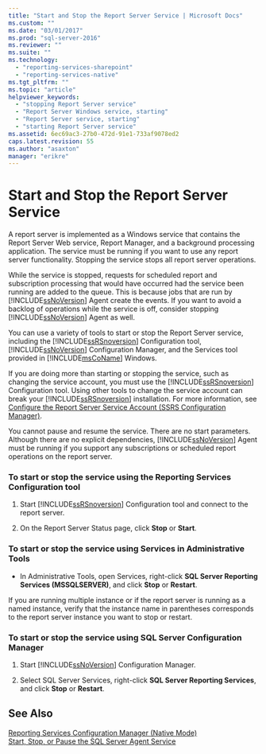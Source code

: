 ```yaml
---
title: "Start and Stop the Report Server Service | Microsoft Docs"
ms.custom: ""
ms.date: "03/01/2017"
ms.prod: "sql-server-2016"
ms.reviewer: ""
ms.suite: ""
ms.technology: 
  - "reporting-services-sharepoint"
  - "reporting-services-native"
ms.tgt_pltfrm: ""
ms.topic: "article"
helpviewer_keywords: 
  - "stopping Report Server service"
  - "Report Server Windows service, starting"
  - "Report Server service, starting"
  - "starting Report Server service"
ms.assetid: 6ec69ac3-27b0-472d-91e1-733af9078ed2
caps.latest.revision: 55
ms.author: "asaxton"
manager: "erikre"
---
```

# Start and Stop the Report Server Service
  A report server is implemented as a Windows service that contains the Report Server Web service, Report Manager, and a background processing application. The service must be running if you want to use any report server functionality. Stopping the service stops all report server operations.  
  
 While the service is stopped, requests for scheduled report and subscription processing that would have occurred had the service been running are added to the queue. This is because jobs that are run by [!INCLUDE[ssNoVersion](../../a9notintoc/includes/ssnoversion-md.md)] Agent create the events. If you want to avoid a backlog of operations while the service is off, consider stopping [!INCLUDE[ssNoVersion](../../a9notintoc/includes/ssnoversion-md.md)] Agent as well.  
  
 You can use a variety of tools to start or stop the Report Server service, including the [!INCLUDE[ssRSnoversion](../../a9notintoc/includes/ssrsnoversion-md.md)] Configuration tool, [!INCLUDE[ssNoVersion](../../a9notintoc/includes/ssnoversion-md.md)] Configuration Manager, and the Services tool provided in [!INCLUDE[msCoName](../../a9notintoc/includes/msconame-md.md)] Windows.  
  
 If you are doing more than starting or stopping the service, such as changing the service account, you must use the [!INCLUDE[ssRSnoversion](../../a9notintoc/includes/ssrsnoversion-md.md)] Configuration tool. Using other tools to change the service account can break your [!INCLUDE[ssRSnoversion](../../a9notintoc/includes/ssrsnoversion-md.md)] installation. For more information, see [Configure the Report Server Service Account &#40;SSRS Configuration Manager&#41;](../../reporting-services/install/windows/configure-the-report-server-service-account-ssrs-configuration-manager.md).  
  
 You cannot pause and resume the service. There are no start parameters. Although there are no explicit dependencies, [!INCLUDE[ssNoVersion](../../a9notintoc/includes/ssnoversion-md.md)] Agent must be running if you support any subscriptions or scheduled report operations on the report server.  
  
### To start or stop the service using the Reporting Services Configuration tool  
  
1.  Start [!INCLUDE[ssRSnoversion](../../a9notintoc/includes/ssrsnoversion-md.md)] Configuration tool and connect to the report server.  
  
2.  On the Report Server Status page, click **Stop** or **Start**.  
  
### To start or stop the service using Services in Administrative Tools  
  
-   In Administrative Tools, open Services, right-click **SQL Server Reporting Services (MSSQLSERVER)**, and click **Stop** or **Restart**.  
  
 If you are running multiple instance or if the report server is running as a named instance, verify that the instance name in parentheses corresponds to the report server instance you want to stop or restart.  
  
### To start or stop the service using SQL Server Configuration Manager  
  
1.  Start [!INCLUDE[ssNoVersion](../../a9notintoc/includes/ssnoversion-md.md)] Configuration Manager.  
  
2.  Select SQL Server Services, right-click **SQL Server Reporting Services**, and click **Stop** or **Restart**.  
  
## See Also  
 [Reporting Services Configuration Manager &#40;Native Mode&#41;](../../reporting-services/install/windows/reporting-services-configuration-manager-native-mode.md)   
 [Start, Stop, or Pause the SQL Server Agent Service](../Topic/Start,%20Stop,%20or%20Pause%20the%20SQL%20Server%20Agent%20Service.md)  
  
  